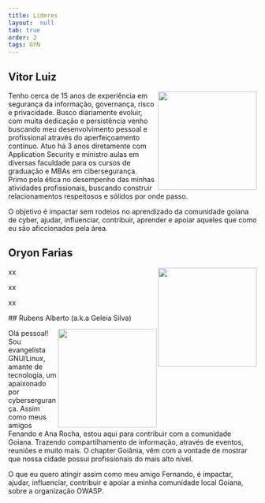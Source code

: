 ```yaml
---
title: Lideres
layout:  null
tab: true
order: 2
tags: GYN
---
```

## Vitor Luiz
<div>
   <p>
      <a href="https://linkedin.com/in/vitorluigi"><img height="200cm" align="right" src="https://avatars.githubusercontent.com/u/13022483?v=4"></a>
   </p>
   <p> 
Tenho cerca de 15 anos de experiência em segurança da informação, governança, risco e privacidade. Busco diariamente evoluir, com muita dedicação e persistência venho buscando meu desenvolvimento pessoal e profissional através do aperfeiçoamento contínuo. Atuo há 3 anos diretamente com Application Security e ministro aulas em diversas faculdade para os cursos de graduação e MBAs em cibersegurança. Primo pela ética no desempenho das minhas atividades profissionais, buscando construir relacionamentos respeitosos e sólidos por onde passo.
   </p>
   <p>
      O objetivo é impactar sem rodeios no aprendizado da comunidade goiana de cyber, ajudar, influenciar, contribuir, aprender e apoiar aqueles que como eu são aficcionados pela área.
   </p>
</div>

## Oryon Farias
<div>
  <p>
      <a href="https://www.linkedin.com/in/oryon-farias"><img height="200cm" align="right" src="https://github.com/oryonfarias.png"></a>
  </p>
  <p> 
xx
  </p>
  <p> 
xx
  </p>
  <p> 
xx
  </p>
</div>

<p> 


</p>
## Rubens Alberto (a.k.a Geleia Silva) 
<div>

  <p>
    <a href="https://www.linkedin.com/in/rubensalbertosilva">
      <img height="200cm" align="right" src="https://user-images.githubusercontent.com/108578555/192782476-1792cbd5-946b-44d2-92ec-defbfe7a358a.png">
    </a>
  </p>
  <p> 
     Olá pessoal! Sou evangelista GNU/Linux, amante de tecnologia, um apaixonado por cybersergurança. Assim como meus amigos Fenando e Ana Rocha, estou aqui para contribuir com a comunidade Goiana. Trazendo compartilhamento de informação, através de eventos, reuniões e muito mais. O chapter Goiânia, vêm com a vontade de mostrar que nossa cidade possui profissionais do mais alto nível. 
  </p>
  <p> 
     O que eu quero atingir assim como meu amigo Fernando, é impactar, ajudar, influenciar, contribuir e apoiar a minha comunidade local Goiana, sobre a organização OWASP. 
  </p>
</div> 
